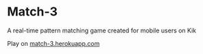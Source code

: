 # Match-3

A real-time pattern matching game created for mobile users on Kik

Play on [match-3.herokuapp.com](http://match-3.herokuapp.com)
